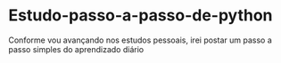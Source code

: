 # Estudo-passo-a-passo-de-python
Conforme vou avançando nos estudos pessoais, irei postar um passo a passo simples do aprendizado diário
